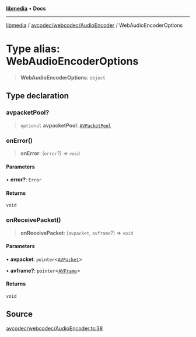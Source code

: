 [**libmedia**](../../../../README.md) • **Docs**

***

[libmedia](../../../../README.md) / [avcodec/webcodec/AudioEncoder](../README.md) / WebAudioEncoderOptions

# Type alias: WebAudioEncoderOptions

> **WebAudioEncoderOptions**: `object`

## Type declaration

### avpacketPool?

> `optional` **avpacketPool**: [`AVPacketPool`](../../../../avutil/struct/avpacket/interfaces/AVPacketPool.md)

### onError()

> **onError**: (`error`?) => `void`

#### Parameters

• **error?**: `Error`

#### Returns

`void`

### onReceivePacket()

> **onReceivePacket**: (`avpacket`, `avframe`?) => `void`

#### Parameters

• **avpacket**: `pointer`\<[`AVPacket`](../../../../avutil/struct/avpacket/classes/AVPacket.md)\>

• **avframe?**: `pointer`\<[`AVFrame`](../../../../avutil/struct/avframe/classes/AVFrame.md)\>

#### Returns

`void`

## Source

[avcodec/webcodec/AudioEncoder.ts:38](https://github.com/zhaohappy/libmedia/blob/83708827f1f74f03ced670ca9bc2d9d1e5e5366a/src/avcodec/webcodec/AudioEncoder.ts#L38)
